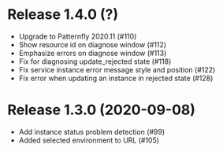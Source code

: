 # Release 1.4.0 (?)

- Upgrade to Patternfly 2020.11 (#110)
- Show resource id on diagnose window (#112)
- Emphasize errors on diagnose window (#113)
- Fix for diagnosing update_rejected state (#118)
- Fix service instance error message style and position (#122)
- Fix error when updating an instance in rejected state (#128)

# Release 1.3.0 (2020-09-08)

- Add instance status problem detection (#99)
- Added selected environment to URL (#105)
